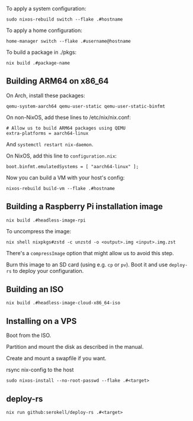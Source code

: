 To apply a system configuration:

    sudo nixos-rebuild switch --flake .#hostname

To apply a home configuration:

    home-manager switch --flake .#username@hostname

To build a package in ./pkgs:

    nix build .#package-name

## Building ARM64 on x86\_64

On Arch, install these packages:

    qemu-system-aarch64 qemu-user-static qemu-user-static-binfmt

On non-NixOS, add these lines to /etc/nix/nix.conf:

    # Allow us to build ARM64 packages using QEMU
    extra-platforms = aarch64-linux

And `systemctl restart nix-daemon`.

On NixOS, add this line to `configuration.nix`:

    boot.binfmt.emulatedSystems = [ "aarch64-linux" ];

Now you can build a VM with your host's config:

    nixos-rebuild build-vm --flake .#hostname

## Building a Raspberry Pi installation image

    nix build .#headless-image-rpi

To uncompress the image:

    nix shell nixpkgs#zstd -c unzstd -o <output>.img <input>.img.zst

There's a `compressImage` option that might allow us to avoid this step.

Burn this image to an SD card (using e.g. `cp` or `pv`). Boot it and use `deploy-rs` to deploy your configuration.

## Building an ISO

    nix build .#headless-image-cloud-x86_64-iso

## Installing on a VPS

Boot from the ISO.

Partition and mount the disk as described in the manual.

Create and mount a swapfile if you want.

rsync nix-config to the host

    sudo nixos-install --no-root-passwd --flake .#<target>

## deploy-rs

    nix run github:serokell/deploy-rs .#<target>
